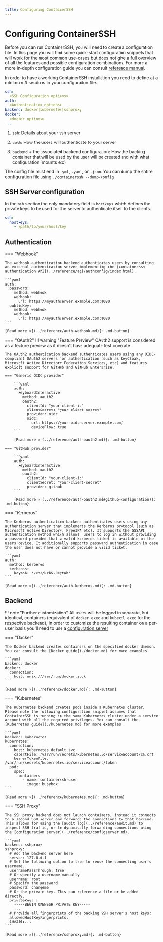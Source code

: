 ```yaml
---
title: Configuring ContainerSSH
---
```


<h1>Configuring ContainerSSH</h1>

Before you can run ContainerSSH, you will need to create a configuration file. In this page you will find some quick-start configuration snippets that will work for the most common use-cases but does not give a full overview of all the features and possible configuration combinations. For more a more in-depth configuration guide you can consult [reference manual](../reference/index.md).

In order to have a working ContainerSSH installation you need to define at a minimum 3 sections in your configuration file.
```yaml
ssh:
  <SSH Configuration options>
auth:
  <Authentication options>
backend: docker|kubernetes|sshproxy
docker:
  <docker options>
...
```

1. `ssh`: Details about your ssh server

2. `auth`: How the users will authenticate to your server

3. `backend` + the associated backend configuration: How the backing container that will be used by the user will be created and with what configuration (mounts etc)

The config file must end in `.yml`, `.yaml`, or `.json`. You can dump the entire configuration file using
`./containerssh --dump-config`

## SSH Server configuration

In the `ssh` section the only mandatory field is `hostkeys` which defines the private keys to be used for the server to authenticate itself to the clients.

```yaml
ssh:
  hostkeys:
    - /path/to/your/host/key
```

## Authentication

=== "Webhook"

    The webhook authentication backend authenticates users by consulting an external authentication server implementing the [ContainerSSH authentication API](../reference/api/authconfig/index.html).

    ```yaml
    auth:
      password:
        method: webhook
        webhook:
          url: https://myauthserver.example.com:8080
      publicKey:
        method: webhook
        webhook:
          url: https://myauthserver.example.com:8080
    ```

    [Read more »](../reference/auth-webhook.md){: .md-button}

=== "OAuth2"
    !!! warning "Feature Preview"
        OAuth2 support is considered as a feature preview as it doesn't have adequate test coverate

    The OAuth2 authentication backend authenticates users using any OIDC-compliant OAuth2 servers for authentication (such as KeyCloak, Microsoft Active Directory Federation Services, etc) and features explicit support for GitHub and GitHub Enterprise.

    === "Generic OIDC provider"

        ```yaml
        auth:
          keyboardInteractive:
            method: oauth2
            oauth2:
              clientId: "your-client-id"
              clientSecret: "your-client-secret"
              provider: oidc
              oidc:
                url: https://your-oidc-server.example.com/
                deviceFlow: true
        ```

        [Read more »](../reference/auth-oauth2.md){: .md-button}

    === "GitHub provider"

        ```yaml
        auth:
          keyboardInteractive:
            method: oauth2
            oauth2:
              clientId: "your-client-id"
              clientSecret: "your-client-secret"
              provider: github
        ```

        [Read more »](../reference/auth-oauth2.md#github-configuration){: .md-button}

=== "Kerberos"

    The Kerberos authentication backend authenticates users using any authentication server that implements the Kerberos protocol (such as Microsoft Active-Directory, FreeIPA etc). It supports the GSSAPI authentication method which allows  users to log in without providing a password provided that a valid kerberos ticket is available on the users device. It additionally supports password authentication in case the user does not have or cannot provide a valid ticket.

    ```yaml
    auth:
      method: kerberos
      kerberos:
        keytab: '/etc/krb5.keytab'
    ```

    [Read more »](../reference/auth-kerberos.md){: .md-button}

## Backend

!!! note "Further customization"
    All users will be logged in separate, but identical, containers (equivalent of `docker exec` and `kubectl exec` for the respective backend), in order to customize the resulting container on a per-user basis you'll need to use a [configuration server](./../reference/configserver.md)

=== "Docker"

    The Docker backend creates containers on the specified docker daemon. You can consult the [Docker guide](./docker.md) for more examples.

    ```yaml
    backend: docker
    docker:
      connection:
        host: unix:///var/run/docker.sock
    ```
  
    [Read more »](../reference/docker.md){: .md-button}

=== "Kubernetes"

    The Kubernetes backend creates pods inside a Kubernetes cluster. Please note the following configuration snippet assumes that ContainerSSH is running in the same Kubernetes cluster under a service account with all the required privileges. You can consult the [Kubernetes guide](./kubernetes.md) for more examples.

    ```yaml
    backend: kubernetes
    kubernetes:
      connection:
        host: kubernetes.default.svc
        cacertFile: /var/run/secrets/kubernetes.io/serviceaccount/ca.crt
        bearerTokenFile: /var/run/secrets/kubernetes.io/serviceaccount/token
      pod:
        spec:
          containers:
            - name: containerssh-user
              image: busybox
    ```

    [Read more »](../reference/kubernetes.md){: .md-button}

=== "SSH Proxy"

    The SSH proxy backend does not launch containers, instead it connects to a second SSH server and forwards the connections to that backend. This allows for using the [audit log](../reference/audit.md) to inspect SSH traffic, or to dynamically forwarding connections using the [configuration server](../reference/configserver.md).

    ```yaml
    backend: sshproxy
    sshproxy:
      # Add the backend server here
      server: 127.0.0.1
      # Set the following option to true to reuse the connecting user's username.
      usernamePassThrough: true
      # Or specify a username manually
      username: root
      # Specify the password
      password: changeme
      # Or the private key. This can reference a file or be added directly.
      privateKey: |
        -----BEGIN OPENSSH PRIVATE KEY-----
        ...
      # Provide all fingerprints of the backing SSH server's host keys:
      allowedHostKeyFingerprints:
    - SHA256:...
    ```
    
    [Read more »](../reference/sshproxy.md){: .md-button}

